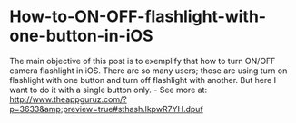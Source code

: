 How-to-ON-OFF-flashlight-with-one-button-in-iOS
===============================================

The main objective of this post is to exemplify that how to turn ON/OFF camera flashlight in iOS. There are so many users; those are using turn on flashlight with one button and turn off flashlight with another. But here I want to do it with a single button only. - See more at: http://www.theappguruz.com/?p=3633&amp;preview=true#sthash.lkpwR7YH.dpuf
